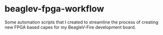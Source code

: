 # beaglev-fpga-workflow
Some automation scripts that I created to streamline the process of creating new FPGA based capes for my BeagleV-Fire development board.
